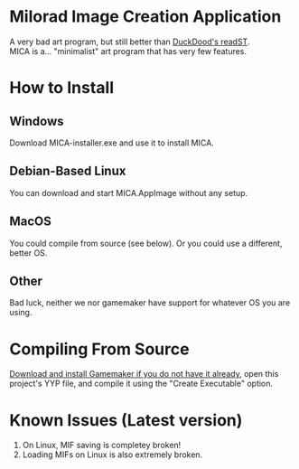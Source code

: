 # Milorad Image Creation Application
A very bad art program, but still better than [DuckDood's readST](https://github.com/DuckDood/readST).<br>
MICA is a... "minimalist" art program that has very few features.
# How to Install
## Windows
Download MICA-installer.exe and use it to install MICA.
## Debian-Based Linux
You can download and start MICA.AppImage without any setup.
## MacOS
You could compile from source (see below). Or you could use a different, better OS.
## Other
Bad luck, neither we nor gamemaker have support for whatever OS you are using.
# Compiling From Source
[Download and install Gamemaker if you do not have it already](https://gamemaker.io/download), open this project's YYP file, and compile it using the "Create Executable" option.
# Known Issues (Latest version)
1. On Linux, MIF saving is completey broken!
2. Loading MIFs on Linux is also extremely broken.
